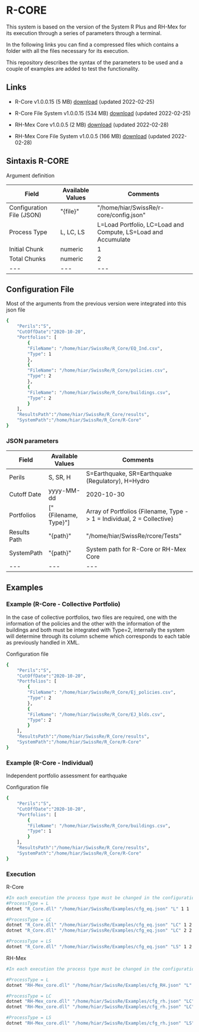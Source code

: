 # R-CORE

This system is based on the version of the System R Plus and RH-Mex for its execution through a series of parameters through a terminal. 

In the following links you can find a compressed files which contains a folder with all the files necessary for its execution. 

This repository describes the syntax of the parameters to be used and a couple of examples are added to test the functionality.

## Links

* R-Core v1.0.0.15 (5 MB) [download](https://serv.ern.com.mx/download/SwissRe_PATM/R_Core_v1.0.0.15_linux-x64.zip) (updated 2022-02-25)

* R-Core File System v1.0.0.15 (534 MB) [download](https://serv.ern.com.mx/download/SwissRe_PATM/R_Core_fs_v1.0.0.15.zip) (updated 2022-02-25)


* RH-Mex Core v1.0.0.5 (2 MB) [download](https://serv.ern.com.mx/download/SwissRe_PATM/RH-Mex_Core_v1.0.0.5_linux-x64.zip) (updated 2022-02-28)

* RH-Mex Core File System v1.0.0.5 (166 MB) [download](https://serv.ern.com.mx/download/SwissRe_PATM/RH-Mex_Core_v1.0.0.5_fs.zip) (updated 2022-02-28)

## Sintaxis R-CORE
Argument definition

|Field|Available Values|Comments|
|---|---|---|
|Configuration File (JSON)|"{file}"|"/home/hiar/SwissRe/r-core/config.json"| 
|Process Type|L, LC, LS |L=Load Portfolio, LC=Load and Compute, LS=Load and Accumulate| 
|Initial Chunk|numeric|1| 
|Total Chunks|numeric|2| 
|---|---|---|

## Configuration File

Most of the arguments from the previous version were integrated into this json file 

```sh
{
	"Perils":"S",
	"CutOffDate":"2020-10-20",
	"Portfolios": [
		{
		"FileName": "/home/hiar/SwissRe/R_Core/EQ_Ind.csv",
		"Type": 1
		},
		{
		"FileName": "/home/hiar/SwissRe/R_Core/policies.csv",
		"Type": 2
		},
		{
		"FileName": "/home/hiar/SwissRe/R_Core/buildings.csv",
		"Type": 2
		}
  	],
	"ResultsPath":"/home/hiar/SwissRe/R_Core/results",
	"SystemPath":"/home/hiar/SwissRe/R_Core/R-Core"
}
```

### JSON parameters

|Field|Available Values|Comments|
|---|---|---|
|Perils|S, SR, H|S=Earthquake, SR=Earthquake (Regulatory), H=Hydro| 
|Cutoff Date|yyyy-MM-dd|2020-10-30|
|Portfolios|["{Filename, Type}"]|Array of Portfolios {Filename, Type -> 1 = Individual, 2 = Collective}|
|Results Path|"{path}"|"/home/hiar/SwissRe/rcore/Tests"|
|SystemPath|"{path}"| System path for R-Core or RH-Mex Core |
|---|---|---|


## Examples

### Example (R-Core - Collective Portfolio) 


In the case of collective portfolios, two files are required, one with the information of the policies and the other with the information of the buildings and both must be integrated with Type=2, internally the system will determine through its column scheme which corresponds to each table as previously handled in XML.


Configuration file
```sh
{
	"Perils":"S",
	"CutOffDate":"2020-10-20",
	"Portfolios": [
		{
		"FileName": "/home/hiar/SwissRe/R_Core/Ej_policies.csv",
		"Type": 2
		},
		{
		"FileName": "/home/hiar/SwissRe/R_Core/EJ_blds.csv",
		"Type": 2
		}
  	],
	"ResultsPath":"/home/hiar/SwissRe/R_Core/results",
	"SystemPath":"/home/hiar/SwissRe/R_Core/R-Core"
}
```

### Example (R-Core - Individual) 

Independent portfolio assessment for earthquake

Configuration file
```sh
{
	"Perils":"S",
	"CutOffDate":"2020-10-20",
	"Portfolios": [
		{
		"FileName": "/home/hiar/SwissRe/R_Core/buildings.csv",
		"Type": 1
		}
  	],
	"ResultsPath":"/home/hiar/SwissRe/R_Core/results",
	"SystemPath":"/home/hiar/SwissRe/R_Core/R-Core"
}
```
### Execution

R-Core

```sh
#In each execution the process type must be changed in the configuration file
#ProcessType = L
dotnet "R_Core.dll" "/home/hiar/SwissRe/Examples/cfg_eq.json" "L" 1 1 

#ProcessType = LC
dotnet "R_Core.dll" "/home/hiar/SwissRe/Examples/cfg_eq.json" "LC" 1 2
dotnet "R_Core.dll" "/home/hiar/SwissRe/Examples/cfg_eq.json" "LC" 2 2

#ProcessType = LS
dotnet "R_Core.dll" "/home/hiar/SwissRe/Examples/cfg_eq.json" "LS" 1 2


```

RH-Mex

```sh
#In each execution the process type must be changed in the configuration file

#ProcessType = L
dotnet "RH-Mex_core.dll" "/home/hiar/SwissRe/Examples/cfg_RH.json" "L" 1 1 

#ProcessType = LC
dotnet "RH-Mex_core.dll" "/home/hiar/SwissRe/Examples/cfg_rh.json" "LC" 1 2 
dotnet "RH-Mex_core.dll" "/home/hiar/SwissRe/Examples/cfg_rh.json" "LC" 2 2 

#ProcessType = LS
dotnet "RH-Mex_core.dll" "/home/hiar/SwissRe/Examples/cfg_rh.json" "LS" 1 2 
```
